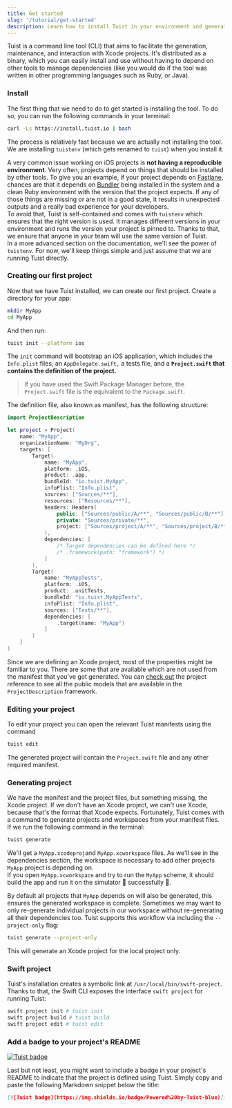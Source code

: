 ```yaml
---
title: Get started
slug: '/tutorial/get-started'
description: Learn how to install Tuist in your environment and generate your first project.
---
```


Tuist is a command line tool \(CLI\) that aims to facilitate the generation, maintenance, and interaction with Xcode projects. It's distributed as a binary, which you can easily install and use without having to depend on other tools to manage dependencies \(like you would do if the tool was written in other programming languages such as Ruby, or Java\).

### Install

The first thing that we need to do to get started is installing the tool. To do so, you can run the following commands in your terminal:

```bash
curl -Ls https://install.tuist.io | bash
```

The process is relatively fast because we are actually not installing the tool. We are installing `tuistenv` \(which gets renamed to `tuist`\) when you install it.

A very common issue working on iOS projects is **not having a reproducible environment**. Very often, projects depend on things that should be installed by other tools. To give you an example, if your project depends on [Fastlane](https://fastlane.tools/), chances are that it depends on [Bundler](https://bundler.io/) being installed in the system and a clean Ruby environment with the version that the project expects. If any of those things are missing or are not in a good state, it results in unexpected outputs and a really bad experience for your developers.  
To avoid that, Tuist is self-contained and comes with `tuistenv` which ensures that the right version is used. It manages different versions in your environment and runs the version your project is pinned to. Thanks to that, we ensure that anyone in your team will use the same version of Tuist.  
In a more advanced section on the documentation, we'll see the power of `tuistenv`. For now, we'll keep things simple and just assume that we are running Tuist directly.

### Creating our first project

Now that we have Tuist installed, we can create our first project. Create a directory for your app:

```bash
mkdir MyApp
cd MyApp
```

And then run:

```bash
tuist init --platform ios
```

The `init` command will bootstrap an iOS application, which includes the `Info.plist` files, an `AppDelegate.swift,` a tests file, and a **`Project.swift` that contains the definition of the project.**

> If you have used the Swift Package Manager before, the `Project.swift` file is the equivalent to the `Package.swift`.

The definition file, also known as manifest, has the following structure:

```swift
import ProjectDescription

let project = Project(
    name: "MyApp",
    organizationName: "MyOrg",
    targets: [
        Target(
            name: "MyApp",
            platform: .iOS,
            product: .app,
            bundleId: "io.tuist.MyApp",
            infoPlist: "Info.plist",
            sources: ["Sources/**"],
            resources: ["Resources/**"],
            headers: Headers(
                public: ["Sources/public/A/**", "Sources/public/B/**"],
                private: "Sources/private/**",
                project: ["Sources/project/A/**", "Sources/project/B/**"]
            ),
            dependencies: [
                /* Target dependencies can be defined here */
                /* .framework(path: "framework") */
            ]
        ),
        Target(
            name: "MyAppTests",
            platform: .iOS,
            product: .unitTests,
            bundleId: "io.tuist.MyAppTests",
            infoPlist: "Info.plist",
            sources: ["Tests/**"],
            dependencies: [
                .target(name: "MyApp")
            ]
        )
    ]
)
```

Since we are defining an Xcode project, most of the properties might be familiar to you. There are some that are available which are not used from the manifest that you've got generated. You can [check out](../manifests/project.md) the project reference to see all the public models that are available in the `ProjectDescription` framework.

### Editing your project

To edit your project you can open the relevant Tuist manifests using the command

```bash
tuist edit
```

The generated project will contain the `Project.swift` file and any other required manifest.

### Generating project

We have the manifest and the project files, but something missing, the Xcode project. If we don't have an Xcode project, we can't use Xcode, because that's the format that Xcode expects. Fortunately, Tuist comes with a command to generate projects and workspaces from your manifest files. If we run the following command in the terminal:

```bash
tuist generate
```

We'll get a `MyApp.xcodeproj`and `MyApp.xcworkspace` files. As we'll see in the dependencies section, the workspace is necessary to add other projects `MyApp` project is depending on.  
If you open `MyApp.xcworkspace` and try to run the `MyApp` scheme, it should build the app and run it on the simulator 📱 successfully 🎉.

By default all projects that `MyApp` depends on will also be generated, this ensures the generated workspace is complete. Sometimes we may want to only re-generate individual projects in our workspace without re-generating all their dependencies too. Tuist supports this workflow via including the `--project-only` flag:

```bash
tuist generate --project-only
```

This will generate an Xcode project for the local project only.

### Swift project

Tuist's installation creates a symbolic link at `/usr/local/bin/swift-project`.
Thanks to that, the Swift CLI exposes the interface `swift project` for running Tuist:

```bash
swift project init # tuist init
swift project build # tuist build
swift project edit # tuist edit
```

### Add a badge to your project's README

[![Tuist badge](https://img.shields.io/badge/Powered%20by-Tuist-blue)](https://tuist.io)

Last but not least, you might want to include a badge in your project's README to indicate that the project is defined using Tuist. Simply copy and paste the following Markdown snippet below the title:

```md
[![Tuist badge](https://img.shields.io/badge/Powered%20by-Tuist-blue)](https://tuist.io)
```
